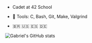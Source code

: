 - Cadet at 42 School

- 🧰 Tools: C, Bash, Git, Make, Valgrind

- 🇧🇷  🇺🇸  🇪🇸  🇩🇪

![Gabriel's GitHub stats](https://github-readme-stats.vercel.app/api?username=gabrielpezoa&show_icons=false&hide_title=true&hide_rank=true)
